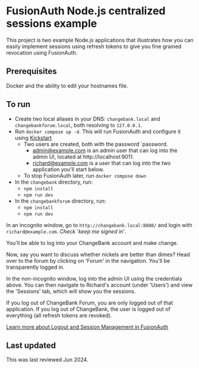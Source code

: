 # FusionAuth Node.js centralized sessions example

This project is two example Node.js applications that illustrates how you can easily implement sessions using refresh tokens to give you fine grained revocation using FusionAuth.

## Prerequisites

Docker and the ability to edit your hostnames file.

## To run

* Create two local aliases in your DNS: `changebank.local` and `changebankforum.local`, both resolving to `127.0.0.1`.
* Run `docker compose up -d`. This will run FusionAuth and configure it using [Kickstart](https://fusionauth.io/docs/get-started/download-and-install/development/kickstart)
  * Two users are created, both with the password `password. 
    * admin@example.com is an admin user that can log into the admin UI, located at http://localhost:9011.
    * richard@example.com is a user that can log into the two application you'll start below. 
  * To stop FusionAuth later, run `docker compose down`
* In the `changebank` directory, run:
  * `npm install`
  * `npm run dev`
* In the `changebankforum` directory, run:
  * `npm install`
  * `npm run dev`

In an incognito window, go to `http://changebank.local:8080/` and login with `richard@example.com`. *Check 'keep me signed in'*.

You'll be able to log into your ChangeBank account and make change. 

Now, say you want to discuss whether nickels are better than dimes? Head over to the forum by clicking on 'Forum' in the navigation. You'll be transparently logged in. 

In the non-incognito window, log into the admin UI using the credentials above. You can then navigate to Richard's account (under 'Users') and view the 'Sessions' tab, which will show you the sessions.

If you log out of ChangeBank Forum, you are only logged out of that application. If you log out of ChangeBank, the user is logged out of everything (all refresh tokens are revoked).

[Learn more about Logout and Session Management in FusionAuth](https://fusionauth.io/docs/lifecycle/authenticate-users/logout-session-management)

## Last updated

This was last reviewed Jun 2024.
